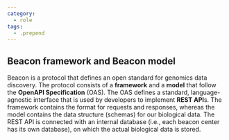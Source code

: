 ```yaml
---
category:
  - role
tags:
  - .prepend
---
```


## Beacon framework and Beacon model

Beacon is a protocol that defines an open standard for genomics data discovery. The protocol consists of a **framework** and a **model** that follow the **OpenAPI Specification** (OAS). The OAS defines a standard, language-agnostic interface that is used by developers to implement **REST API**s. The framework contains the format for requests and responses, whereas the model contains the data structure (schemas) for our biological data. The REST API is connected with an internal database (i.e., each beacon center has its own database), on which the actual biological data is stored.


